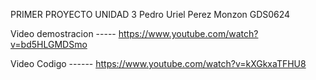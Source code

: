 PRIMER PROYECTO UNIDAD 3
Pedro Uriel Perez Monzon
GDS0624


Video demostracion -----      https://www.youtube.com/watch?v=bd5HLGMDSmo


Video Codigo ------       https://www.youtube.com/watch?v=kXGkxaTFHU8
